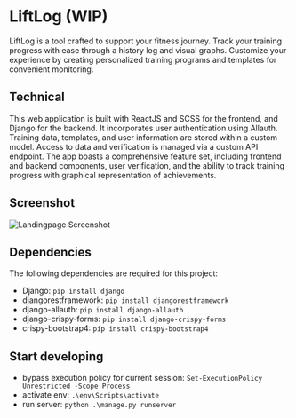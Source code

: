 # LiftLog (WIP)
LiftLog is a tool crafted to support your fitness journey. Track your training progress with ease through a history log and visual graphs. Customize your experience by creating personalized training programs and templates for convenient monitoring.

## Technical
This web application is built with ReactJS and SCSS for the frontend, and Django for the backend. It incorporates user authentication using Allauth. Training data, templates, and user information are stored within a custom model. Access to data and verification is managed via a custom API endpoint. The app boasts a comprehensive feature set, including frontend and backend components, user verification, and the ability to track training progress with graphical representation of achievements.

## Screenshot
![Landingpage Screenshot](https://cdn.discordapp.com/attachments/1076153929693417542/1141733538014703766/landingpagescreen.jpg
)

## Dependencies
The following dependencies are required for this project:
- Django: `pip install django`
- djangorestframework: `pip install djangorestframework`
- django-allauth: `pip install django-allauth`
- django-crispy-forms: `pip install django-crispy-forms`
- crispy-bootstrap4: `pip install crispy-bootstrap4`

## Start developing
- bypass execution policy for current session: `Set-ExecutionPolicy Unrestricted -Scope Process`
- activate env: `.\env\Scripts\activate`
- run server: `python .\manage.py runserver`
